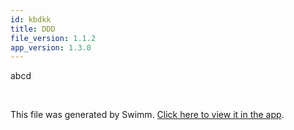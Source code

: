 ```yaml
---
id: kbdkk
title: DDD
file_version: 1.1.2
app_version: 1.3.0
---
```


abcd

<br/>

This file was generated by Swimm. [Click here to view it in the app](/repos/Z2l0aHViJTNBJTNBbW9ieSUzQSUzQWlkb2dhbnplcg==/docs/kbdkk).
